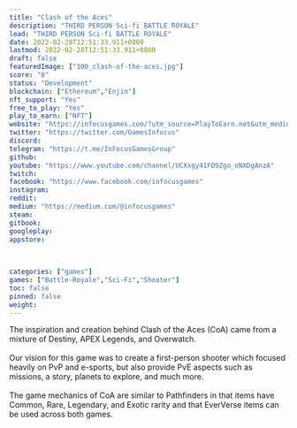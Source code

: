 ```yaml
---
title: "Clash of the Aces"
description: "THIRD PERSON Sci-fi BATTLE ROYALE"
lead: "THIRD PERSON Sci-fi BATTLE ROYALE"
date: 2022-02-28T12:51:33.911+0800
lastmod: 2022-02-28T12:51:33.911+0800
draft: false
featuredImage: ["100_clash-of-the-aces.jpg"]
score: "0"
status: "Development"
blockchain: ["Ethereum","Enjin"]
nft_support: "Yes"
free_to_play: "Yes"
play_to_earn: ["NFT"]
website: "https://infocusgames.com/?utm_source=PlayToEarn.net&utm_medium=organic&utm_campaign=gamepage"
twitter: "https://twitter.com/GamesInfocus"
discord: 
telegram: "https://t.me/InFocusGamesGroup"
github: 
youtube: "https://www.youtube.com/channel/UCXxgy41FD9Zgo_oNXDgAnzA"
twitch: 
facebook: "https://www.facebook.com/infocusgames"
instagram: 
reddit: 
medium: "https://medium.com/@infocusgames"
steam: 
gitbook: 
googleplay: 
appstore: 

  
    
categories: ["games"]
games: ["Battle-Royale","Sci-Fi","Shooter"]
toc: false
pinned: false
weight: 
---
```

The inspiration and creation behind Clash of the Aces (CoA) came from a mixture of Destiny, APEX Legends, and Overwatch.<br> <br> Our vision for this game was to create a first-person shooter which focused heavily on PvP and e-sports, but also provide PvE aspects such as missions, a story, planets to explore, and much more.<br> <br> The game mechanics of CoA are similar to Pathfinders in that items have Common, Rare, Legendary, and Exotic rarity and that EverVerse items can be used across both games.